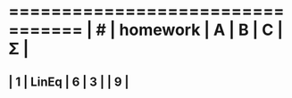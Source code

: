  =================================
 | #  | homework      | A | B | C | Σ   |
  ================================
 | 1  | LinEq         | 6 | 3 |   | 9   |
----------------------------------
